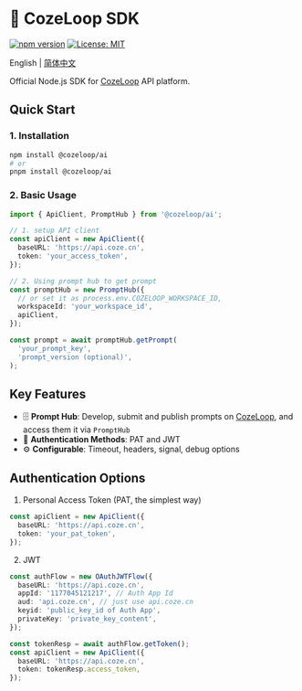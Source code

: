 # 🧭 CozeLoop SDK

[![npm version](https://img.shields.io/npm/v/%40cozeloop%2Fai)](https://www.npmjs.com/package/@cozeloop/ai)
[![License: MIT](https://img.shields.io/badge/License-MIT-yellow.svg)](https://opensource.org/licenses/MIT)

English | [简体中文](./README.zh-CN.md)

Official Node.js SDK for [CozeLoop](https://loop.coze.cn) API platform.

## Quick Start

### 1. Installation

```sh
npm install @cozeloop/ai
# or
pnpm install @cozeloop/ai
```

### 2. Basic Usage
```typescript
import { ApiClient, PromptHub } from '@cozeloop/ai';

// 1. setup API client
const apiClient = new ApiClient({
  baseURL: 'https://api.coze.cn',
  token: 'your_access_token',
});

// 2. Using prompt hub to get prompt
const promptHub = new PromptHub({
  // or set it as process.env.COZELOOP_WORKSPACE_ID,
  workspaceId: 'your_workspace_id',
  apiClient,
});

const prompt = await promptHub.getPrompt(
  'your_prompt_key',
  'prompt_version (optional)',
);
```

## Key Features
- 🗄️ **Prompt Hub**: Develop, submit and publish prompts on [CozeLoop](https://loop.coze.cn), and access them it via `PromptHub`
- 🔐 **Authentication Methods**: PAT and JWT
- ⚙️ **Configurable**: Timeout, headers, signal, debug options

## Authentication Options

1. Personal Access Token (PAT, the simplest way)
```typescript
const apiClient = new ApiClient({
  baseURL: 'https://api.coze.cn',
  token: 'your_pat_token',
});
```

2. JWT
```typescript
const authFlow = new OAuthJWTFlow({
  baseURL: 'https://api.coze.cn',
  appId: '1177045121217', // Auth App Id
  aud: 'api.coze.cn', // just use api.coze.cn
  keyid: 'public_key_id of Auth App',
  privateKey: 'private_key_content',
});

const tokenResp = await authFlow.getToken();
const apiClient = new ApiClient({
  baseURL: 'https://api.coze.cn',
  token: tokenResp.access_token,
});
```
